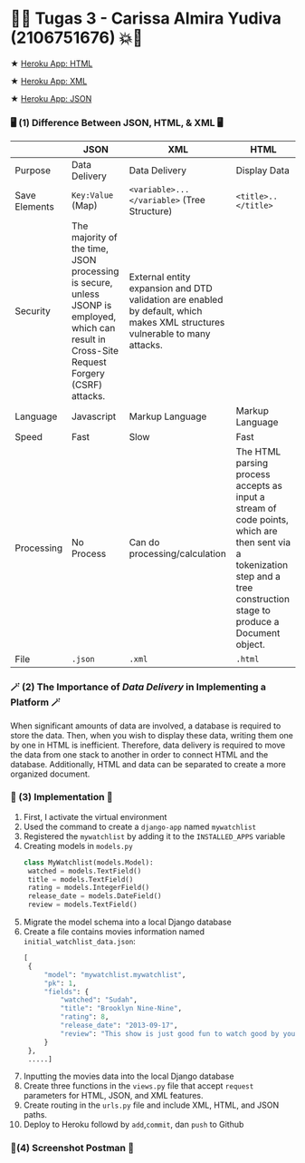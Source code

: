 # 🕺💥 Tugas 3 - Carissa Almira Yudiva (2106751676) 💥🕺

★	[Heroku App: HTML](https://tugas-carissa.herokuapp.com/mywatchlist/)

★	[Heroku App: XML](https://tugas-carissa.herokuapp.com/mywatchlist/xml)

★	[Heroku App: JSON](https://tugas-carissa.herokuapp.com/mywatchlist/json)

###  🖥 (1) Difference Between JSON, HTML, & XML 🖥
| | **JSON**  | **XML** | **HTML** |
| ------------ | ------------- | ------------- | ------------ 
| Purpose | Data Delivery  | Data Delivery  | Display Data |
| Save Elements | `Key:Value` (Map)  | `<variable>...</variable>` (Tree Structure) | `<title>..</title>` |
| Security | The majority of the time, JSON processing is secure, unless JSONP is employed, which can result in Cross-Site Request Forgery (CSRF) attacks. | External entity expansion and DTD validation are enabled by default, which makes XML structures vulnerable to many attacks. |  |
| Language | Javascript  | Markup Language  | Markup Language |
| Speed | Fast  | Slow  | Fast |
| Processing | No Process | Can do processing/calculation | The HTML parsing process accepts as input a stream of code points, which are then sent via a tokenization step and a tree construction stage to produce a Document object. |
| File | `.json` | `.xml` | `.html` |

###  🪄 (2) The Importance of *Data Delivery* in Implementing a Platform  🪄
When significant amounts of data are involved, a database is required to store the data. Then, when you wish to display these data, writing them one by one in HTML is inefficient. Therefore, data delivery is required to move the data from one stack to another in order to connect HTML and the database. Additionally, HTML and data can be separated to create a more organized document.

###  🧐 (3) Implementation 🧐
1. First, I activate the virtual environment
2. Used the command to create a `django-app` named `mywatchlist`
3. Registered the `mywatchlist` by adding it to the `INSTALLED_APPS` variable
4. Creating models in `models.py`
   ```python
   class MyWatchlist(models.Model):
    watched = models.TextField()
    title = models.TextField()
    rating = models.IntegerField()
    release_date = models.DateField()
    review = models.TextField()
   ```
5. Migrate the model schema into a local Django database
6. Create a file contains movies information named `initial_watchlist_data.json`:
   ```python
   [
    {
        "model": "mywatchlist.mywatchlist",
        "pk": 1,
        "fields": {
            "watched": "Sudah",
            "title": "Brooklyn Nine-Nine",
            "rating": 8,
            "release_date": "2013-09-17",
            "review": "This show is just good fun to watch good by yourself or with someone it's just enjoyable tv great stories and characters please do watch this show it's worth it!"      
        }
    },
    .....]
    ```
7. Inputting the movies data into the local Django database
8. Create three functions in the `views.py` file that accept `request` parameters for HTML, JSON, and XML features.
9. Create routing in the `urls.py` file and include XML, HTML, and JSON paths.
10. Deploy to Heroku followd by `add`,`commit`, dan `push` to Github


###  📱(4) Screenshot Postman 📱
